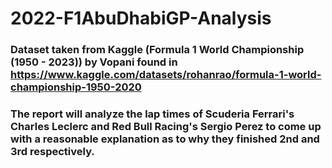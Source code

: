 # 2022-F1AbuDhabiGP-Analysis

### Dataset taken from Kaggle (Formula 1 World Championship (1950 - 2023)) by Vopani found in https://www.kaggle.com/datasets/rohanrao/formula-1-world-championship-1950-2020
### The report will analyze the lap times of Scuderia Ferrari's Charles Leclerc and Red Bull Racing's Sergio Perez to come up with a reasonable explanation as to why they finished 2nd and 3rd respectively.